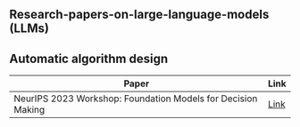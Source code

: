 ## Research-papers-on-large-language-models (LLMs)
## Automatic algorithm design
| Paper                                                | Link                                                     |
|------------------------------------------------------|------------------------------------------------------------------|
| NeurIPS 2023 Workshop: Foundation Models for Decision Making | [Link](https://nips.cc/virtual/2023/workshop/66525)            |

